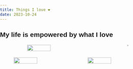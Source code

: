 ```yaml
---
title: Things I love ❤
date: 2023-10-24
---
```


## My life is empowered by what I love

<style>
        body { margin: 0; padding: 0; box-sizing: border-box; font-family: Arial, sans-serif; }
        .image-container { display: flex; justify-content: space-around; margin: 20px; }
        .image-container a { max-width: 45%; }
    </style>

<div class="image-container">
  <img src="https://github.com/mariolambe/theme-blog/assets/61537859/99309c57-8181-4ebf-b95e-f6b5f2765974" width="40%" />
  <a href="books"><img src="https://github.com/mariolambe/theme-blog/assets/61537859/c465ce68-7289-44da-818b-e33f330e58fc" width="40%" />
   </div>
   <div class="image-container">
  <img src="https://github.com/mariolambe/theme-blog/assets/61537859/99309c57-8181-4ebf-b95e-f6b5f2765974" width="40%" />
  <img src="https://github.com/mariolambe/theme-blog/assets/61537859/c465ce68-7289-44da-818b-e33f330e58fc" width="40%" />
   </div>
</p>
